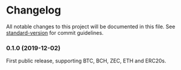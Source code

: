 # Changelog

All notable changes to this project will be documented in this file. See [standard-version](https://github.com/conventional-changelog/standard-version) for commit guidelines.

### 0.1.0 (2019-12-02)

First public release, supporting BTC, BCH, ZEC, ETH and ERC20s.
